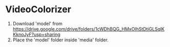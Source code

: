 # VideoColorizer
1. Download 'model' from https://drive.google.com/drive/folders/1cWDhBQG_HMxOIhStDtiGLSqlKKknoJyF?usp=sharing
2. Place the 'model' folder inside 'media' folder.
